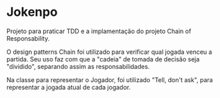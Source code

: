 # Jokenpo

Projeto para praticar TDD e a implamentação do projeto Chain of Responsability.

O design patterns Chain foi utilizado para verificar qual jogada venceu a partida.
Seu uso faz com que a "cadeia" de tomada de decisão seja "dividido", separando assim as responsabilidades.

Na classe para representar o Jogador, foi utilizado "Tell, don't ask", para representar a jogada atual de cada jogador.

